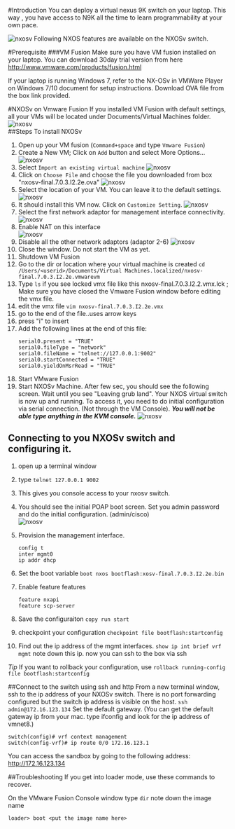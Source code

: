


#Introduction
You can deploy a virtual nexus 9K switch on your laptop.  This way , you  have access to N9K all the time to learn programmability at your own pace.

![nxosv](/images/nxosv-v-10.png)
Following NXOS features are available on the NXOSv switch.


#Prerequisite
###VM Fusion
Make sure you have VM fusion  installed on your laptop.  You can download 30day trial version from here
http://www.vmware.com/products/fusion.html

If your laptop is running Windows 7, refer to the NX-OSv in VMWare Player on Windows 7/10 document for setup instructions.
Download OVA file from the box link provided.

#NXOSv on Vmware Fusion
If you installed VM Fusion with default settings, all your VMs will be located under Documents/Virtual Machines  folder.
![nxosv](/images/nxosv-v-1.png)  
##Steps To install NXOSv
1. Open up your VM fusion  (`Command+space` and type `Vmware Fusion`)
2. Create a New VM; Click on `Add`  button and select More Options...
![nxosv](/images/nxosv-v-2.png)  
3. Select `Import an existing virtual machine`
![nxosv](/images/nxosv-v-3.png)  
4. Click on `Choose File` and choose the file you downloaded from box  "nxosv-final.7.0.3.I2.2e.ova"
![nxosv](/images/nxosv-v-4.png)  
5. Select the location  of your VM.  You can leave it to the default settings.
![nxosv](/images/nxosv-v-5.png)  
6. It should install this VM now.  Click on `Customize Setting`.
![nxosv](/images/nxosv-v-6.png)   
7. Select the first network adaptor for management interface connectivity.
![nxosv](/images/nxosv-v-7.png)
8. Enable NAT on this interface  
![nxosv](/images/nxosv-v-8.png)
9. Disable all the other network adaptors (adaptor 2-6)
![nxosv](/images/nxosv-v-9.png)   
10. Close the window.  Do not start the VM as yet.
11. Shutdown VM Fusion
12. Go to the dir or location where your virtual machine is created  `cd  /Users/<userid>/Documents/Virtual Machines.localized/nxosv-final.7.0.3.I2.2e.vmwarevm`
13. Type `ls`
    if you see locked vmx file like this nxosv-final.7.0.3.I2.2.vmx.lck  ; Make sure you have closed the Vmware Fusion window before editing the vmx file.
14. edit the vmx file
        `vim nxosv-final.7.0.3.I2.2e.vmx`
15. go to the end of the file..uses arrow keys
16. press "i" to insert
17. Add the following lines at the end of this file:
    ```
    serial0.present = "TRUE"
    serial0.fileType = "network"
    serial0.fileName = "telnet://127.0.0.1:9002"
    serial0.startConnected = "TRUE"
    serial0.yieldOnMsrRead = "TRUE"
    ```
18. Start VMware Fusion
19. Start NXOSv Machine.
    After few sec, you should see the following screen.  Wait until you see "Leaving grub land".  Your NXOS virtual switch is now up and running. To access it, you need to do initial configuration via serial connection.  (Not through the VM Console). ***You will not be able type anything in the KVM console.***
    ![nxosv](/images/nxosv-v-11.png)  


## Connecting to you NXOSv switch and configuring it.
1. open up a terminal window
2. type `telnet 127.0.0.1 9002`
3. This gives you console access to your nxosv switch.
4. You should see the initial POAP boot screen. Set you admin password and do the initial configuration. (admin/cisco)  
 ![nxosv](/images/nxosv-v-11.png)  
5. Provision the management interface.
    ```
    config t
    inter mgmt0
    ip addr dhcp
    ```
5. Set the boot variable
    `boot nxos bootflash:xosv-final.7.0.3.I2.2e.bin`

6. Enable feature features
    ```
    feature nxapi
    feature scp-server
    ```
6. Save the configuraiton
    `copy run start`
7. checkpoint your configuration
    `checkpoint file bootflash:startconfig`

7. Find out the ip address of the mgmt interfaces.
    `show ip int brief vrf mgmt`
    note down this ip.  now you can ssh to the box via ssh

*Tip*
If you want to rollback your configuration, use
`rollback running-config file bootflash:startconfig`

##Connect to the switch using ssh and http
From a new terminal window, ssh to the ip address of your NXOSv switch.  There is no port forwarding configured but the switch ip address is visible on the host.
`ssh  admin@172.16.123.134`
Set the default gateway. (You can get the default gateway ip from your mac. type ifconfig and look for the ip address of vmnet8.)
```
switch(config)# vrf context management
switch(config-vrf)# ip route 0/0 172.16.123.1
```
You can access the sandbox by going to the  following address:    http://172.16.123.134

##Troubleshooting
If you get into loader mode, use these commands to recover.

On the VMware Fusion Console window
type `dir`
note down the image name

`loader> boot <put the image name here>`
